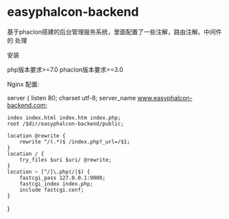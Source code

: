 # easyphalcon-backend

基于phaclon搭建的后台管理服务系统，里面配置了一些注解，路由注解。中间件的 处理

安装

php版本要求>=7.0
phaclon版本要求>=3.0

Nginx 配置:


server {
    listen 80;
    charset utf-8;
    server_name  www.easyphalcon-backend.com;

    index index.html index.htm index.php;
    root /$dir/easyphalcon-backend/public;

    location @rewrite {
        rewrite ^/(.*)$ /index.php?_url=/$1;
    }
    location / {
        try_files $uri $uri/ @rewrite;
    }
    location ~ [^/]\.php(/|$) {
        fastcgi_pass 127.0.0.1:9000;
        fastcgi_index index.php;
        include fastcgi.conf;
    }
}

